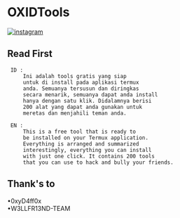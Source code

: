 # OXIDTools

[![instagram](https://img.shields.io/badge/Instagram-@risnfdllh9-ff69b4?style=plastic&logo=instagram.svg)](https://instagram.com/risnfdllh9)

Read First
----

     ID :
         Ini adalah tools gratis yang siap
         untuk di install pada aplikasi termux
         anda. Semuanya tersusun dan diringkas
         secara menarik, semuanya dapat anda install
         hanya dengan satu klik. Didalamnya berisi
         200 alat yang dapat anda gunakan untuk
         meretas dan menjahili teman anda.

     EN :
         This is a free tool that is ready to
         be installed on your Termux application.
         Everything is arranged and summarized
         interestingly, everything you can install
         with just one click. It contains 200 tools
         that you can use to hack and bully your friends.

Thank's to
----

•0xyD4ff0x  
•W3LLFR13ND-TEAM
